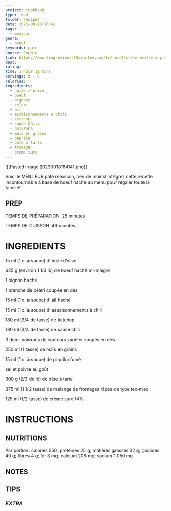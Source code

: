 ```yaml
---
project: cookbook
type: food
folder: recipes
date: 2023-09-18T16:41
tags:
  - mexican
genre:
  - boeuf
keywords: pate
source: Sophie
link: https://www.5ingredients15minutes.com/fr/recettes/le-meilleur-pate-mexicain/?gallery=227439
desc: 
rating: 
time: 1 hour 11 mins
servings: 6 - 8
calories: 
ingredients:
  - huile d'olive
  - boeuf
  - oignons
  - celeri
  - ail
  - assaisonnements a chili
  - ketchup
  - sauce Chili
  - poivrons
  - mais en grains
  - paprika
  - pate a tarte
  - fromage
  - creme sure
---
```


![[Pasted image 20230918164141.png]]

Voici le MEILLEUR pâté mexicain, rien de moins! Intégrez cette recette incontournable à base de boeuf haché au menu pour régaler toute la famille!


## PREP

TEMPS DE PRÉPARATION  25 minutes

TEMPS DE CUISSON  46 minutes

# INGREDIENTS

15 ml (1 c. à soupe) d’ huile d’olive

625 g (environ 1 1/3 lb) de boeuf haché mi-maigre

1 oignon haché

1 branche de céleri coupée en dés

15 ml (1 c. à soupe) d’ ail haché

15 ml (1 c. à soupe) d’ assaisonnements à chili

180 ml (3/4 de tasse) de ketchup

180 ml (3/4 de tasse) de sauce chili

3 demi-poivrons de couleurs variées coupés en dés

250 ml (1 tasse) de maïs en grains

15 ml (1 c. à soupe) de paprika fumé

sel et poivre au goût

300 g (2/3 de lb) de pâte à tarte

375 ml (1 1/2 tasse) de mélange de fromages râpés de type tex-mex

125 ml (1/2 tasse) de crème sure 14%



# INSTRUCTIONS



## NUTRITIONS

Par portion: calories 550; protéines 25 g; matières grasses 32 g; glucides 40 g; fibres 4 g; fer 3 mg; calcium 208 mg; sodium 1 050 mg


## NOTES



## TIPS



### *EXTRA*



